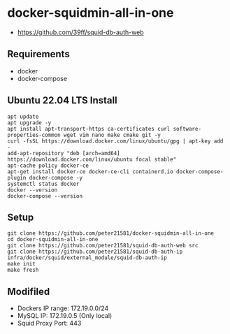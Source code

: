# docker-squidmin-all-in-one
- https://github.com/39ff/squid-db-auth-web

## Requirements
- docker
- docker-compose

## Ubuntu 22.04 LTS Install
```
apt update
apt upgrade -y
apt install apt-transport-https ca-certificates curl software-properties-common wget vim nano make cmake git -y
curl -fsSL https://download.docker.com/linux/ubuntu/gpg | apt-key add -
add-apt-repository "deb [arch=amd64] https://download.docker.com/linux/ubuntu focal stable"
apt-cache policy docker-ce
apt-get install docker-ce docker-ce-cli containerd.io docker-compose-plugin docker-compose -y
systemctl status docker
docker --version
docker-compose --version
```

## Setup
```
git clone https://github.com/peter21581/docker-squidmin-all-in-one
cd docker-squidmin-all-in-one
git clone https://github.com/peter21581/squid-db-auth-web src
git clone https://github.com/peter21581/squid-db-auth-ip infra/docker/squid/external_module/squid-db-auth-ip
make init
make fresh
```

## Modifiled
- Dockers IP range: 172.19.0.0/24
- MySQL IP: 172.19.0.5 (Only local)
- Squid Proxy Port: 443
